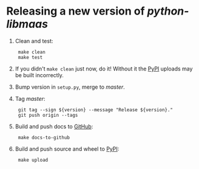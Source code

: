 <h1>Releasing a new version of <em>python-libmaas</em></h1>

1. Clean and test:

        make clean
        make test

1. If you didn't `make clean` just now, do it! Without it the [PyPI][]
   uploads may be built incorrectly.

1. Bump version in ``setup.py``, merge to _master_.

1. Tag _master_:

        git tag --sign ${version} --message "Release ${version}."
        git push origin --tags

1. Build and push docs to [GitHub][docs]:

        make docs-to-github

1. Build and push source and wheel to [PyPI][]:

        make upload


[docs]: http://maas.github.io/python-libmaas/
[pypi]: https://pypi.python.org/pypi/python-libmaas
